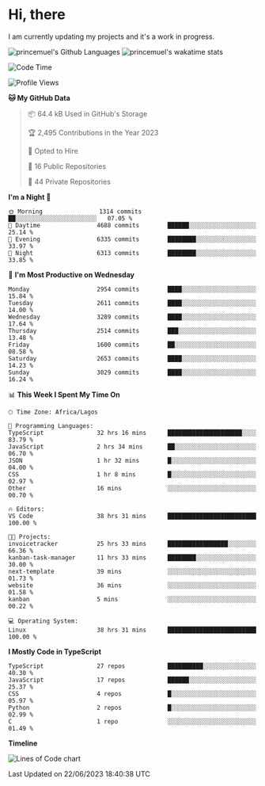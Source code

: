 # Hi, there

I am currently updating my projects and it's a work in progress.

![princemuel's Github Languages](https://github-readme-stats.vercel.app/api/top-langs/?username=princemuel&text_color=586069&layout=compact&hide_border=true&title_color=0366d6&count_private=true&include_all_commits=true&theme=tokyonight&show_icons=true)
![princemuel's wakatime stats](https://github-readme-stats.vercel.app/api/wakatime?username=princemuel&text_color=586069&layout=compact&hide_border=true&title_color=0366d6&count_private=true&include_all_commits=true&theme=tokyonight&show_icons=true)

<!--START_SECTION:waka-->
![Code Time](http://img.shields.io/badge/Code%20Time-2%2C541%20hrs%2051%20mins-blue)

![Profile Views](http://img.shields.io/badge/Profile%20Views-31-blue)

**🐱 My GitHub Data** 

> 📦 64.4 kB Used in GitHub's Storage 
 > 
> 🏆 2,495 Contributions in the Year 2023
 > 
> 💼 Opted to Hire
 > 
> 📜 16 Public Repositories 
 > 
> 🔑 44 Private Repositories 
 > 
**I'm a Night 🦉** 

```text
🌞 Morning                1314 commits        ██░░░░░░░░░░░░░░░░░░░░░░░   07.05 % 
🌆 Daytime                4688 commits        ██████░░░░░░░░░░░░░░░░░░░   25.14 % 
🌃 Evening                6335 commits        ████████░░░░░░░░░░░░░░░░░   33.97 % 
🌙 Night                  6313 commits        ████████░░░░░░░░░░░░░░░░░   33.85 % 
```
📅 **I'm Most Productive on Wednesday** 

```text
Monday                   2954 commits        ████░░░░░░░░░░░░░░░░░░░░░   15.84 % 
Tuesday                  2611 commits        ████░░░░░░░░░░░░░░░░░░░░░   14.00 % 
Wednesday                3289 commits        ████░░░░░░░░░░░░░░░░░░░░░   17.64 % 
Thursday                 2514 commits        ███░░░░░░░░░░░░░░░░░░░░░░   13.48 % 
Friday                   1600 commits        ██░░░░░░░░░░░░░░░░░░░░░░░   08.58 % 
Saturday                 2653 commits        ████░░░░░░░░░░░░░░░░░░░░░   14.23 % 
Sunday                   3029 commits        ████░░░░░░░░░░░░░░░░░░░░░   16.24 % 
```


📊 **This Week I Spent My Time On** 

```text
🕑︎ Time Zone: Africa/Lagos

💬 Programming Languages: 
TypeScript               32 hrs 16 mins      █████████████████████░░░░   83.79 % 
JavaScript               2 hrs 34 mins       ██░░░░░░░░░░░░░░░░░░░░░░░   06.70 % 
JSON                     1 hr 32 mins        █░░░░░░░░░░░░░░░░░░░░░░░░   04.00 % 
CSS                      1 hr 8 mins         █░░░░░░░░░░░░░░░░░░░░░░░░   02.97 % 
Other                    16 mins             ░░░░░░░░░░░░░░░░░░░░░░░░░   00.70 % 

🔥 Editors: 
VS Code                  38 hrs 31 mins      █████████████████████████   100.00 % 

🐱‍💻 Projects: 
invoicetracker           25 hrs 33 mins      █████████████████░░░░░░░░   66.36 % 
kanban-task-manager      11 hrs 33 mins      ████████░░░░░░░░░░░░░░░░░   30.00 % 
next-template            39 mins             ░░░░░░░░░░░░░░░░░░░░░░░░░   01.73 % 
website                  36 mins             ░░░░░░░░░░░░░░░░░░░░░░░░░   01.58 % 
kanban                   5 mins              ░░░░░░░░░░░░░░░░░░░░░░░░░   00.22 % 

💻 Operating System: 
Linux                    38 hrs 31 mins      █████████████████████████   100.00 % 
```

**I Mostly Code in TypeScript** 

```text
TypeScript               27 repos            ██████████░░░░░░░░░░░░░░░   40.30 % 
JavaScript               17 repos            ██████░░░░░░░░░░░░░░░░░░░   25.37 % 
CSS                      4 repos             █░░░░░░░░░░░░░░░░░░░░░░░░   05.97 % 
Python                   2 repos             █░░░░░░░░░░░░░░░░░░░░░░░░   02.99 % 
C                        1 repo              ░░░░░░░░░░░░░░░░░░░░░░░░░   01.49 % 
```



**Timeline**

![Lines of Code chart](https://raw.githubusercontent.com/princemuel/princemuel/main/assets/bar_graph.png)


 Last Updated on 22/06/2023 18:40:38 UTC
<!--END_SECTION:waka-->
